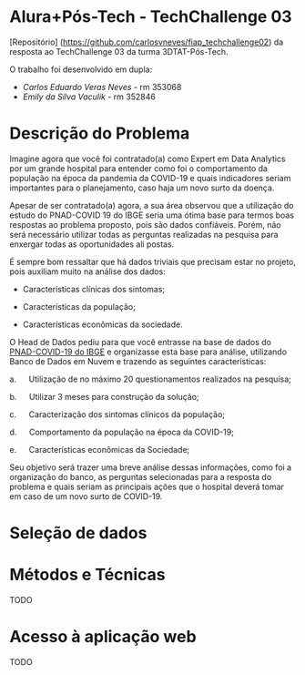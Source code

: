 # Alura+Pós-Tech - TechChallenge 03

[Repositório] (https://github.com/carlosvneves/fiap_techchallenge02) da resposta ao TechChallenge 03 da turma 3DTAT-Pós-Tech.

O trabalho foi desenvolvido em dupla:

- *Carlos Eduardo Veras Neves* - rm 353068
- *Emily da Silva Vaculik* - rm 352846

# Descrição do Problema

<div>
        <p>
          Imagine agora que você foi contratado(a) como Expert em Data Analytics por um grande hospital para entender como foi o comportamento da população na época da pandemia da COVID-19 e quais indicadores seriam importantes para o planejamento, caso haja um novo surto da doença.
        </p>
        <p>
          Apesar de ser contratado(a) agora, a sua área observou que a utilização do estudo do PNAD-COVID 19 do IBGE seria uma ótima base para termos boas respostas ao problema proposto, pois são dados confiáveis. Porém, não será necessário utilizar todas as perguntas realizadas na pesquisa para enxergar todas as oportunidades ali postas.
        </p>
        <p>
          É sempre bom ressaltar que há dados triviais que precisam estar no projeto, pois auxiliam muito na análise dos dados:
        </p>
        <ul>
          <li>
            <p>Características clínicas dos sintomas;</p>
          </li>
          <li>
            <p>Características da população;</p>
          </li>
          <li>
            <p>Características econômicas da sociedade.</p>
          </li>
        </ul>
        <p>
          O Head de Dados pediu para que você entrasse na base de dados do <a href="https://covid19.ibge.gov.br/pnad-covid/" rel="noopener" target="_blank">PNAD-COVID-19 do IBGE</a> e organizasse esta base para análise, utilizando Banco de Dados em Nuvem e trazendo as seguintes características:
        </p>
        <p>
          <span class="pos-color-magenta">a.</span>     Utilização de no máximo 20 questionamentos realizados na pesquisa;
        </p>
        <p>
          <span class="pos-color-magenta">b.</span>   Utilizar 3 meses para construção da solução;
        </p>
        <p>
          <span class="pos-color-magenta">c.</span>    Caracterização dos sintomas clínicos da população;
        </p>
        <p>
          <span class="pos-color-magenta">d.</span>    Comportamento da população na época da COVID-19;
        </p>
        <p>
          <span class="pos-color-magenta">e.</span>    Características econômicas da Sociedade;
        </p>
        <p>
          Seu objetivo será trazer uma breve análise dessas informações, como foi a organização do banco, as perguntas selecionadas para a resposta do problema e quais seriam as principais ações que o hospital deverá tomar em caso de um novo surto de COVID-19.
        </p>
</div>

# Seleção de dados


# Métodos e Técnicas

TODO

# Acesso à aplicação web

TODO

